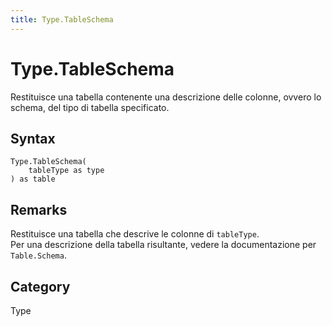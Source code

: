 ```yaml
---
title: Type.TableSchema
---
```


# Type.TableSchema


Restituisce una tabella contenente una descrizione delle colonne, ovvero lo schema, del tipo di tabella specificato.


## Syntax

```powerquery
Type.TableSchema(
    tableType as type
) as table
```


## Remarks

Restituisce una tabella che descrive le colonne di <code>tableType</code>.<br />Per una descrizione della tabella risultante, vedere la documentazione per <code>Table.Schema</code>.<br />



## Category
Type
